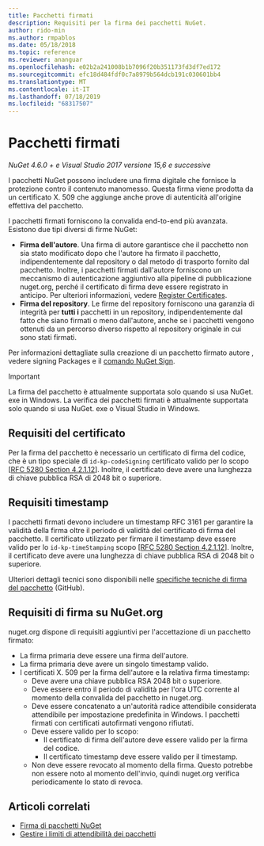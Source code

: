 ```yaml
---
title: Pacchetti firmati
description: Requisiti per la firma dei pacchetti NuGet.
author: rido-min
ms.author: rmpablos
ms.date: 05/18/2018
ms.topic: reference
ms.reviewer: ananguar
ms.openlocfilehash: e02b2a241008b1b7096f20b351173fd3df7ed172
ms.sourcegitcommit: efc18d484fdf0c7a8979b564dcb191c030601bb4
ms.translationtype: MT
ms.contentlocale: it-IT
ms.lasthandoff: 07/18/2019
ms.locfileid: "68317507"
---
```

# <a name="signed-packages"></a>Pacchetti firmati

*NuGet 4.6.0 + e Visual Studio 2017 versione 15,6 e successive*

I pacchetti NuGet possono includere una firma digitale che fornisce la protezione contro il contenuto manomesso. Questa firma viene prodotta da un certificato X. 509 che aggiunge anche prove di autenticità all'origine effettiva del pacchetto.

I pacchetti firmati forniscono la convalida end-to-end più avanzata. Esistono due tipi diversi di firme NuGet:
- **Firma dell'autore**. Una firma di autore garantisce che il pacchetto non sia stato modificato dopo che l'autore ha firmato il pacchetto, indipendentemente dal repository o dal metodo di trasporto fornito dal pacchetto. Inoltre, i pacchetti firmati dall'autore forniscono un meccanismo di autenticazione aggiuntivo alla pipeline di pubblicazione nuget.org, perché il certificato di firma deve essere registrato in anticipo. Per ulteriori informazioni, vedere [Register Certificates](#signature-requirements-on-nugetorg).
- **Firma del repository**. Le firme del repository forniscono una garanzia di integrità per **tutti i** pacchetti in un repository, indipendentemente dal fatto che siano firmati o meno dall'autore, anche se i pacchetti vengono ottenuti da un percorso diverso rispetto al repository originale in cui sono stati firmati.   

Per informazioni dettagliate sulla creazione di un pacchetto firmato autore [](../create-packages/Sign-a-package.md) , vedere signing Packages e il [comando NuGet Sign](../reference/cli-reference/cli-ref-sign.md).

> [!Important]
> La firma del pacchetto è attualmente supportata solo quando si usa NuGet. exe in Windows. La verifica dei pacchetti firmati è attualmente supportata solo quando si usa NuGet. exe o Visual Studio in Windows.

## <a name="certificate-requirements"></a>Requisiti del certificato

Per la firma del pacchetto è necessario un certificato di firma del codice, che è un tipo speciale di `id-kp-codeSigning` certificato valido per lo scopo [[RFC 5280 Section 4.2.1.12](https://tools.ietf.org/html/rfc5280#section-4.2.1.12)]. Inoltre, il certificato deve avere una lunghezza di chiave pubblica RSA di 2048 bit o superiore.

## <a name="timestamp-requirements"></a>Requisiti timestamp

I pacchetti firmati devono includere un timestamp RFC 3161 per garantire la validità della firma oltre il periodo di validità del certificato di firma del pacchetto. Il certificato utilizzato per firmare il timestamp deve essere valido per lo `id-kp-timeStamping` scopo [[RFC 5280 Section 4.2.1.12](https://tools.ietf.org/html/rfc5280#section-4.2.1.12)]. Inoltre, il certificato deve avere una lunghezza di chiave pubblica RSA di 2048 bit o superiore.

Ulteriori dettagli tecnici sono disponibili nelle [specifiche tecniche di firma del pacchetto](https://github.com/NuGet/Home/wiki/Package-Signatures-Technical-Details) (GitHub).

## <a name="signature-requirements-on-nugetorg"></a>Requisiti di firma su NuGet.org

nuget.org dispone di requisiti aggiuntivi per l'accettazione di un pacchetto firmato:

- La firma primaria deve essere una firma dell'autore.
- La firma primaria deve avere un singolo timestamp valido.
- I certificati X. 509 per la firma dell'autore e la relativa firma timestamp:
  - Deve avere una chiave pubblica RSA 2048 bit o superiore.
  - Deve essere entro il periodo di validità per l'ora UTC corrente al momento della convalida del pacchetto in nuget.org.
  - Deve essere concatenato a un'autorità radice attendibile considerata attendibile per impostazione predefinita in Windows. I pacchetti firmati con certificati autofirmati vengono rifiutati.
  - Deve essere valido per lo scopo: 
    - Il certificato di firma dell'autore deve essere valido per la firma del codice.
    - Il certificato timestamp deve essere valido per il timestamp.
  - Non deve essere revocato al momento della firma. Questo potrebbe non essere noto al momento dell'invio, quindi nuget.org verifica periodicamente lo stato di revoca.
  
  
## <a name="related-articles"></a>Articoli correlati

- [Firma di pacchetti NuGet](../create-packages/Sign-a-Package.md)
- [Gestire i limiti di attendibilità dei pacchetti](../consume-packages/installing-signed-packages.md)
